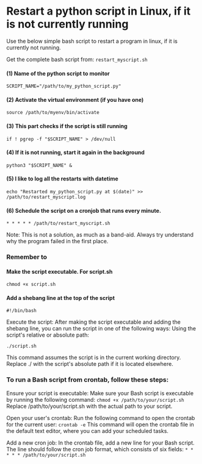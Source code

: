# Restart a python script in Linux, if it is not currently running
Use the below simple bash script to restart a program in linux, if it is currently not running.

Get the complete bash script from: ```restart_myscript.sh```

#### (1) Name of the python script to monitor
```SCRIPT_NAME="/path/to/my_python_script.py"```

#### (2) Activate the virtual environment (if you have one)
```source /path/to/myenv/bin/activate```

#### (3) This part checks if the script is still running
```if ! pgrep -f "$SCRIPT_NAME" > /dev/null```

#### (4) If it is not running, start it again in the background 
```python3 "$SCRIPT_NAME" &```

#### (5) I like to log all the restarts with datetime
```echo "Restarted my_python_script.py at $(date)" >> /path/to/restart_myscript.log```

#### (6) Schedule the script on a cronjob that runs every minute. 
```* * * * * /path/to/restart_myscript.sh```

Note: This is not a solution, as much as a band-aid. Always try understand why the program failed in the first place. 

### Remember to 

#### Make the script executable. For script.sh
```chmod +x script.sh```

#### Add a shebang line at the top of the script
```#!/bin/bash```

Execute the script: After making the script executable and adding the shebang line, you can run the script in one of the following ways:
Using the script's relative or absolute path:

```./script.sh```

This command assumes the script is in the current working directory. Replace ./ with the script's absolute path if it is located elsewhere.


### To run a Bash script from crontab, follow these steps:

Ensure your script is executable: Make sure your Bash script is executable by running the following command:
```chmod +x /path/to/your/script.sh```
Replace /path/to/your/script.sh with the actual path to your script.

Open your user's crontab: Run the following command to open the crontab for the current user:
```crontab -e```
This command will open the crontab file in the default text editor, where you can add your scheduled tasks.

Add a new cron job: In the crontab file, add a new line for your Bash script. The line should follow the cron job format, which consists of six fields:
```* * * * * /path/to/your/script.sh```
